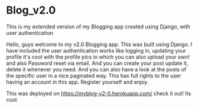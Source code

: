 # Blog_v2.0
This is my extended version of my Blogging app created using Django, with user authentication

Hello, guys welcome to my v2.0 Blogging app. This was built using Django. I have included the user authentication works like logging in, updating your profile it's cool with the profile pics in which you can also upload your own! and also Password reset via email. And you can create your post update it, delete it whenever you need. And you can also have a look at the posts of the specific user in a nice paginated way. This has full rights to the user having an account in this app. Register yourself and enjoy.

This was deployed on https://myblog-v2-0.herokuapp.com/ check it out! Its cool.
